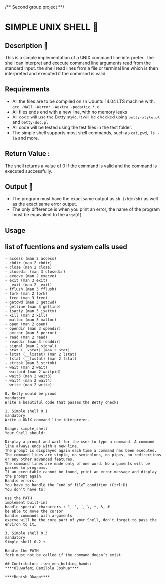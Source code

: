 /** Second group project **/

# SIMPLE UNIX SHELL :shell:

## Description :page_with_curl:

This is a simple implementation of a UNIX command line interpreter. The shell can interpret and execute command line arguments read from the standard input. the shell read lines from a file or terminal line which is then interpreted and executed if the command is valid

## Requirements

- All the files are to be compiled on an Ubuntu 14.04 LTS machine with:
  `gcc -Wall -Werror -Wextra -pedantic *.c `
- All files ends end with a new line, with no memory leaks
- All code will use the Betty style. It will be checked using `betty-style.pl` and `betty-doc.pl`
- All code will be tested using the test files in the test folder.
- The simple shell supports most shell commands, such as `cat`, `pwd`,` ls -la` and more.

## Return Value :

The shell returns a value of 0 if the command is valid and the command is executed successfully.

## Output :file_folder:

- The program must have the exact same output as `sh (/bin/sh)` as well as the exact same error output.
- The only difference is when you print an error, the name of the program must be equivalent to the `argv[0]`

## Usage
## list of fucntions and system calls used

```
- access (man 2 access)
- chdir (man 2 chdir)
- close (man 2 close)
- closedir (man 3 closedir)
- execve (man 2 execve)
- exit (man 3 exit)
- _exit (man 2 _exit)
- fflush (man 3 fflush)
- fork (man 2 fork)
- free (man 3 free)
- getcwd (man 3 getcwd)
- getline (man 3 getline)
- isatty (man 3 isatty)
- kill (man 2 kill)
- malloc (man 3 malloc)
- open (man 2 open)
- opendir (man 3 opendir)
- perror (man 3 perror)
- read (man 2 read)
- readdir (man 3 readdir)
- signal (man 2 signal)
- stat (__xstat) (man 2 stat)
- lstat (__lxstat) (man 2 lstat)
- fstat (__fxstat) (man 2 fstat)
- strtok (man 3 strtok)
- wait (man 2 wait)
- waitpid (man 2 waitpid)
- wait3 (man 2 wait3)
- wait4 (man 2 wait4)
- write (man 2 write)

0. Betty would be proud
mandatory
Write a beautiful code that passes the Betty checks

1. Simple shell 0.1
mandatory
Write a UNIX command line interpreter.

Usage: simple_shell
Your Shell should:

Display a prompt and wait for the user to type a command. A command line always ends with a new line.
The prompt is displayed again each time a command has been executed.
The command lines are simple, no semicolons, no pipes, no redirections or any other advanced features.
The command lines are made only of one word. No arguments will be passed to programs.
If an executable cannot be found, print an error message and display the prompt again.
Handle errors.
You have to handle the “end of file” condition (Ctrl+D)
You don’t have to:

use the PATH
implement built-ins
handle special characters : ", ', `, \, *, &, #
be able to move the cursor
handle commands with arguments
execve will be the core part of your Shell, don’t forget to pass the environ to it…

3. Simple shell 0.3
mandatory
Simple shell 0.2 +

Handle the PATH
fork must not be called if the command doesn’t exist

## Contributors :two_men_holding_hands:
****Oluwafemi Damilola Joshua****

****Renish Okago****

